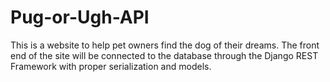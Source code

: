 # Pug-or-Ugh-API
This is a website to help pet owners find the dog of their dreams. The front end of the site will be connected to the database through the Django REST Framework with proper serialization and models.

